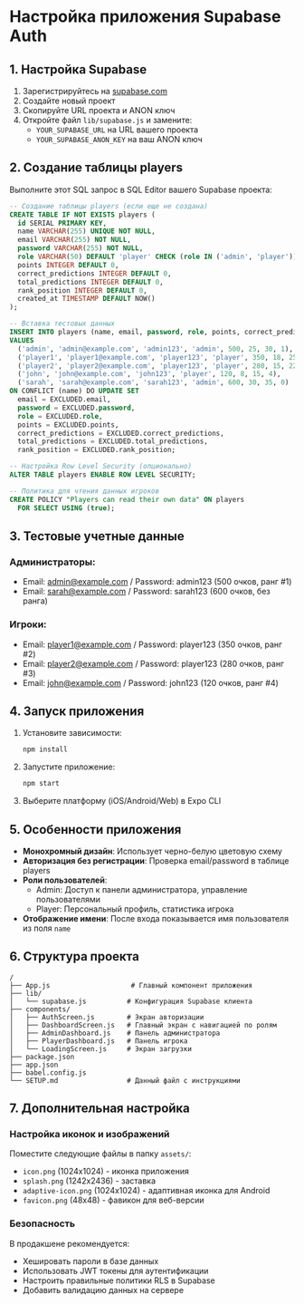 # Настройка приложения Supabase Auth

## 1. Настройка Supabase

1. Зарегистрируйтесь на [supabase.com](https://supabase.com)
2. Создайте новый проект
3. Скопируйте URL проекта и ANON ключ
4. Откройте файл `lib/supabase.js` и замените:
   - `YOUR_SUPABASE_URL` на URL вашего проекта
   - `YOUR_SUPABASE_ANON_KEY` на ваш ANON ключ

## 2. Создание таблицы players

Выполните этот SQL запрос в SQL Editor вашего Supabase проекта:

```sql
-- Создание таблицы players (если еще не создана)
CREATE TABLE IF NOT EXISTS players (
  id SERIAL PRIMARY KEY,
  name VARCHAR(255) UNIQUE NOT NULL,
  email VARCHAR(255) NOT NULL,
  password VARCHAR(255) NOT NULL,
  role VARCHAR(50) DEFAULT 'player' CHECK (role IN ('admin', 'player')),
  points INTEGER DEFAULT 0,
  correct_predictions INTEGER DEFAULT 0,
  total_predictions INTEGER DEFAULT 0,
  rank_position INTEGER DEFAULT 0,
  created_at TIMESTAMP DEFAULT NOW()
);

-- Вставка тестовых данных
INSERT INTO players (name, email, password, role, points, correct_predictions, total_predictions, rank_position)
VALUES
  ('admin', 'admin@example.com', 'admin123', 'admin', 500, 25, 30, 1),
  ('player1', 'player1@example.com', 'player123', 'player', 350, 18, 25, 2),
  ('player2', 'player2@example.com', 'player123', 'player', 280, 15, 22, 3),
  ('john', 'john@example.com', 'john123', 'player', 120, 8, 15, 4),
  ('sarah', 'sarah@example.com', 'sarah123', 'admin', 600, 30, 35, 0)
ON CONFLICT (name) DO UPDATE SET
  email = EXCLUDED.email,
  password = EXCLUDED.password,
  role = EXCLUDED.role,
  points = EXCLUDED.points,
  correct_predictions = EXCLUDED.correct_predictions,
  total_predictions = EXCLUDED.total_predictions,
  rank_position = EXCLUDED.rank_position;

-- Настройка Row Level Security (опционально)
ALTER TABLE players ENABLE ROW LEVEL SECURITY;

-- Политика для чтения данных игроков
CREATE POLICY "Players can read their own data" ON players
  FOR SELECT USING (true);
```

## 3. Тестовые учетные данные

### Администраторы:
- Email: admin@example.com / Password: admin123 (500 очков, ранг #1)
- Email: sarah@example.com / Password: sarah123 (600 очков, без ранга)

### Игроки:
- Email: player1@example.com / Password: player123 (350 очков, ранг #2)
- Email: player2@example.com / Password: player123 (280 очков, ранг #3)
- Email: john@example.com / Password: john123 (120 очков, ранг #4)

## 4. Запуск приложения

1. Установите зависимости:
   ```bash
   npm install
   ```

2. Запустите приложение:
   ```bash
   npm start
   ```

3. Выберите платформу (iOS/Android/Web) в Expo CLI

## 5. Особенности приложения

- **Монохромный дизайн**: Использует черно-белую цветовую схему
- **Авторизация без регистрации**: Проверка email/password в таблице players
- **Роли пользователей**:
  - Admin: Доступ к панели администратора, управление пользователями
  - Player: Персональный профиль, статистика игрока
- **Отображение имени**: После входа показывается имя пользователя из поля `name`

## 6. Структура проекта

```
/
├── App.js                    # Главный компонент приложения
├── lib/
│   └── supabase.js          # Конфигурация Supabase клиента
├── components/
│   ├── AuthScreen.js        # Экран авторизации
│   ├── DashboardScreen.js   # Главный экран с навигацией по ролям
│   ├── AdminDashboard.js    # Панель администратора
│   ├── PlayerDashboard.js   # Панель игрока
│   └── LoadingScreen.js     # Экран загрузки
├── package.json
├── app.json
├── babel.config.js
└── SETUP.md                 # Данный файл с инструкциями
```

## 7. Дополнительная настройка

### Настройка иконок и изображений
Поместите следующие файлы в папку `assets/`:
- `icon.png` (1024x1024) - иконка приложения
- `splash.png` (1242x2436) - заставка
- `adaptive-icon.png` (1024x1024) - адаптивная иконка для Android
- `favicon.png` (48x48) - фавикон для веб-версии

### Безопасность
В продакшене рекомендуется:
- Хешировать пароли в базе данных
- Использовать JWT токены для аутентификации
- Настроить правильные политики RLS в Supabase
- Добавить валидацию данных на сервере
